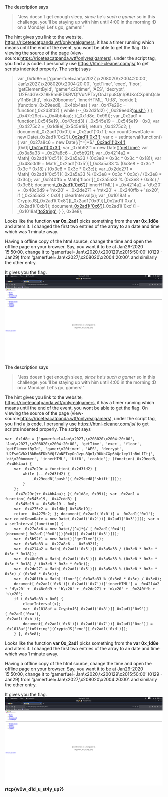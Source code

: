 The description says
> "Jess doesn't get enough sleep, _since he's such a gamer_ so in this challenge, you'll be staying up with him until 4:00 in the morning :D on a Monday! Let's go, gamers!"

The hint gives you link to the website, https://riceteacatpanda.wtf/onlyrealgamers, it has a timer running which means until the end of the event, you wont be able to get the flag. 
On viewing the source of the page (view-source:https://riceteacatpanda.wtf/onlyrealgamers), under the script tag, you find a js code. I personally use https://html-cleaner.com/js/ to get scripts indented properly. The script says 

> var _0x1d8e = ['gamerfuel=Jan\x2027,\x208020\x2004:20:00',
> 'Jan\x2027,\x208020\x2004:20:00', 'getTime', 'exec', 'floor',
> 'getElementById', 'gamer\x20timer', 'AES', 'decrypt',
> 'U2FsdGVkX18kRm6FDkRVQfVuNPTxyOnJzpu8QnI/9UKoCXp6hQcley11nBnLIItj',
> 'ok\x20boomer', 'innerHTML', 'Utf8', 'cookie']; (function(_0x29eed8,
> _0x4bb4aa) {
>     var _0x47e29c = function(_0x2d3fd2) {
>         while (--_0x2d3fd2) {
>             _0x29eed8['push'](_0x29eed8['shift']());
>         }
>     };
>     _0x47e29c(++_0x4bb4aa); }(_0x1d8e, 0x99)); var _0x2ad1 = function(_0x545e19, _0x47cdd3) {
>     _0x545e19 = _0x545e19 - 0x0;
>     var _0x4275c2 = _0x1d8e[_0x545e19];
>     return _0x4275c2; }; document[_0x2ad1('0x0')] = _0x2ad1('0x1'); var countDownDate = new Date(_0x2ad1('0x2'))[_0x2ad1('0x3')](); var x
> = setInterval(function() {
>     var _0x27a8c6 = new Date(/[^=]*$/ [_0x2ad1('0x4')](document[_0x2ad1('0x0')])[0x0])[_0x2ad1('0x3')]();
>     var _0x5b92f1 = new Date()['getTime']();
>     var _0x3a5a33 = _0x27a8c6 - _0x5b92f1;
>     var _0x4214a2 = Math[_0x2ad1('0x5')](_0x3a5a33 / (0x3e8 * 0x3c * 0x3c * 0x18));
>     var _0x48c0d9 = Math[_0x2ad1('0x5')](_0x3a5a33 % (0x3e8 * 0x3c * 0x3c * 0x18) / (0x3e8 * 0x3c * 0x3c));
>     var _0x2de271 = Math[_0x2ad1('0x5')](_0x3a5a33 % (0x3e8 * 0x3c * 0x3c) / (0x3e8 * 0x3c));
>     var _0x240ffb = Math['floor'](_0x3a5a33 % (0x3e8 * 0x3c) / 0x3e8);
>     document[_0x2ad1('0x6')](_0x2ad1('0x7'))['innerHTML'] = _0x4214a2 + 'd\x20' + _0x48c0d9 + 'h\x20' + _0x2de271 + 'm\x20' + _0x240ffb + 's\x20';
>     if (_0x3a5a33 < 0x0) {
>         clearInterval(x);
>         var _0x1018af = CryptoJS[_0x2ad1('0x8')][_0x2ad1('0x9')](_0x2ad1('0xa'),
> _0x2ad1('0xb'));
>         document[_0x2ad1('0x6')](_0x2ad1('0x7'))[_0x2ad1('0xc')] = _0x1018af['toString'](CryptoJS['enc'][_0x2ad1('0xd')]);
>     } }, 0x3e8);

Looks like the function **var 0x_2ad1** picks something from the **var 0x_1d8e** and alters it. I changed the first two entries of the array to an date and time which was 1 minute away. 

Having a offline copy of the html source, change the time and open the offline page on your browser.
Say, you want it to be at Jan29-2020 15:50:00, change it
to       ‘gamerfuel=Jan\x2020,\x200129\x2015:50:00’ (0129 - Jan29)
from   ‘gamerfuel=Jan\x2027,\x208020\x2004:20:00’.
and similarly the other entry.

 It gives you the flag. 
![](https://github.com/TheCodeYoda/RiceTeaCatPandaCTF/blob/master/web/No%20Sleep/Screenshot%20from%202020-01-29%2015-52-07.png)The description says
> "Jess doesn't get enough sleep, _since he's such a gamer_ so in this challenge, you'll be staying up with him until 4:00 in the morning :D on a Monday! Let's go, gamers!"

The hint gives you link to the website, https://riceteacatpanda.wtf/onlyrealgamers, it has a timer running which means until the end of the event, you wont be able to get the flag. 
On viewing the source of the page (view-source:https://riceteacatpanda.wtf/onlyrealgamers), under the script tag, you find a js code. I personally use https://html-cleaner.com/js/ to get scripts indented properly. The script says 

    var _0x1d8e = ['gamerfuel=Jan\x2027,\x208020\x2004:20:00', 'Jan\x2027,\x208020\x2004:20:00', 'getTime', 'exec', 'floor', 'getElementById', 'gamer\x20timer', 'AES', 'decrypt', 'U2FsdGVkX18kRm6FDkRVQfVuNPTxyOnJzpu8QnI/9UKoCXp6hQcley11nBnLIItj', 'ok\x20boomer', 'innerHTML', 'Utf8', 'cookie']; (function(_0x29eed8,
    _0x4bb4aa) {
        var _0x47e29c = function(_0x2d3fd2) {
            while (--_0x2d3fd2) {
                _0x29eed8['push'](_0x29eed8['shift']());
            }
        };
        _0x47e29c(++_0x4bb4aa); }(_0x1d8e, 0x99)); var _0x2ad1 = function(_0x545e19, _0x47cdd3) {
        _0x545e19 = _0x545e19 - 0x0;
        var _0x4275c2 = _0x1d8e[_0x545e19];
        return _0x4275c2; }; document[_0x2ad1('0x0')] = _0x2ad1('0x1'); var countDownDate = new Date(_0x2ad1('0x2'))[_0x2ad1('0x3')](); var x
    = setInterval(function() {
        var _0x27a8c6 = new Date(/[^=]*$/ [_0x2ad1('0x4')](document[_0x2ad1('0x0')])[0x0])[_0x2ad1('0x3')]();
        var _0x5b92f1 = new Date()['getTime']();
        var _0x3a5a33 = _0x27a8c6 - _0x5b92f1;
        var _0x4214a2 = Math[_0x2ad1('0x5')](_0x3a5a33 / (0x3e8 * 0x3c * 0x3c * 0x18));
        var _0x48c0d9 = Math[_0x2ad1('0x5')](_0x3a5a33 % (0x3e8 * 0x3c * 0x3c * 0x18) / (0x3e8 * 0x3c * 0x3c));
        var _0x2de271 = Math[_0x2ad1('0x5')](_0x3a5a33 % (0x3e8 * 0x3c * 0x3c) / (0x3e8 * 0x3c));
        var _0x240ffb = Math['floor'](_0x3a5a33 % (0x3e8 * 0x3c) / 0x3e8);
        document[_0x2ad1('0x6')](_0x2ad1('0x7'))['innerHTML'] = _0x4214a2 + 'd\x20' + _0x48c0d9 + 'h\x20' + _0x2de271 + 'm\x20' + _0x240ffb + 's\x20';
        if (_0x3a5a33 < 0x0) {
            clearInterval(x);
            var _0x1018af = CryptoJS[_0x2ad1('0x8')][_0x2ad1('0x9')](_0x2ad1('0xa'),
    _0x2ad1('0xb'));
            document[_0x2ad1('0x6')](_0x2ad1('0x7'))[_0x2ad1('0xc')] = _0x1018af['toString'](CryptoJS['enc'][_0x2ad1('0xd')]);
        } }, 0x3e8);

Looks like the function **var 0x_2ad1** picks something from the **var 0x_1d8e** and alters it. I changed the first two entries of the array to an date and time which was 1 minute away. 

Having a offline copy of the html source, change the time and open the offline page on your browser.
Say, you want it to be at Jan29-2020 15:50:00, change it
to       ‘gamerfuel=Jan\x2020,\x200129\x2015:50:00’ (0129 - Jan29)
from   ‘gamerfuel=Jan\x2027,\x208020\x2004:20:00’.
and similarly the other entry.

 It gives you the flag. 
![](https://github.com/TheCodeYoda/RiceTeaCatPandaCTF/blob/master/web/No%20Sleep/Screenshot%20from%202020-01-29%2015-52-07.png)
**rtcp{w0w_d1d_u_st4y_up?}**

